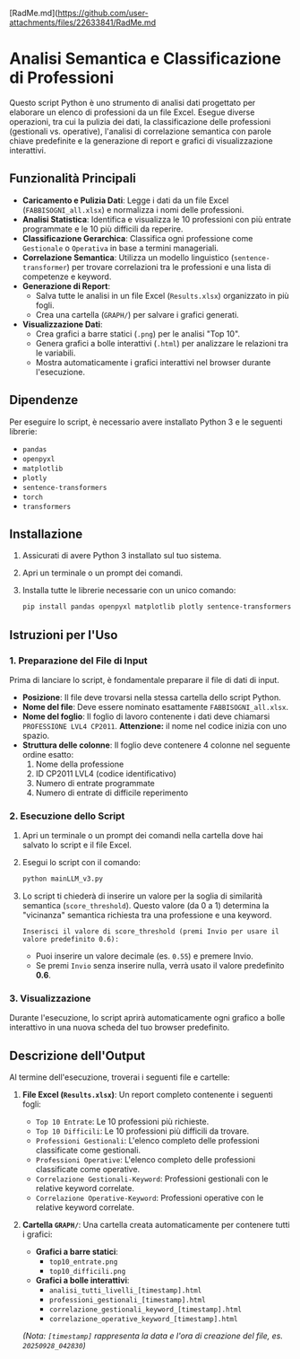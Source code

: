 [RadMe.md](https://github.com/user-attachments/files/22633841/RadMe.md

# Analisi Semantica e Classificazione di Professioni

Questo script Python è uno strumento di analisi dati progettato per elaborare un elenco di professioni da un file Excel. Esegue diverse operazioni, tra cui la pulizia dei dati, la classificazione delle professioni (gestionali vs. operative), l'analisi di correlazione semantica con parole chiave predefinite e la generazione di report e grafici di visualizzazione interattivi.

## Funzionalità Principali

  * **Caricamento e Pulizia Dati**: Legge i dati da un file Excel (`FABBISOGNI_all.xlsx`) e normalizza i nomi delle professioni.
  * **Analisi Statistica**: Identifica e visualizza le 10 professioni con più entrate programmate e le 10 più difficili da reperire.
  * **Classificazione Gerarchica**: Classifica ogni professione come `Gestionale` o `Operativa` in base a termini manageriali.
  * **Correlazione Semantica**: Utilizza un modello linguistico (`sentence-transformer`) per trovare correlazioni tra le professioni e una lista di competenze e keyword.
  * **Generazione di Report**:
      * Salva tutte le analisi in un file Excel (`Results.xlsx`) organizzato in più fogli.
      * Crea una cartella (`GRAPH/`) per salvare i grafici generati.
  * **Visualizzazione Dati**:
      * Crea grafici a barre statici (`.png`) per le analisi "Top 10".
      * Genera grafici a bolle interattivi (`.html`) per analizzare le relazioni tra le variabili.
      * Mostra automaticamente i grafici interattivi nel browser durante l'esecuzione.

## Dipendenze

Per eseguire lo script, è necessario avere installato Python 3 e le seguenti librerie:

  * `pandas`
  * `openpyxl`
  * `matplotlib`
  * `plotly`
  * `sentence-transformers`
  * `torch`
  * `transformers`

## Installazione

1.  Assicurati di avere Python 3 installato sul tuo sistema.

2.  Apri un terminale o un prompt dei comandi.

3.  Installa tutte le librerie necessarie con un unico comando:

    ```bash
    pip install pandas openpyxl matplotlib plotly sentence-transformers torch transformers
    ```

## Istruzioni per l'Uso

### 1\. Preparazione del File di Input

Prima di lanciare lo script, è fondamentale preparare il file di dati di input.

  * **Posizione**: Il file deve trovarsi nella stessa cartella dello script Python.
  * **Nome del file**: Deve essere nominato esattamente `FABBISOGNI_all.xlsx`.
  * **Nome del foglio**: Il foglio di lavoro contenente i dati deve chiamarsi `  PROFESSIONE LVL4 CP2011 `. **Attenzione:** il nome nel codice inizia con uno spazio.
  * **Struttura delle colonne**: Il foglio deve contenere 4 colonne nel seguente ordine esatto:
    1.  Nome della professione
    2.  ID CP2011 LVL4 (codice identificativo)
    3.  Numero di entrate programmate
    4.  Numero di entrate di difficile reperimento

### 2\. Esecuzione dello Script

1.  Apri un terminale o un prompt dei comandi nella cartella dove hai salvato lo script e il file Excel.

2.  Esegui lo script con il comando:

    ```bash
    python mainLLM_v3.py
    ```

3.  Lo script ti chiederà di inserire un valore per la soglia di similarità semantica (`score_threshold`). Questo valore (da 0 a 1) determina la "vicinanza" semantica richiesta tra una professione e una keyword.

    ```
    Inserisci il valore di score_threshold (premi Invio per usare il valore predefinito 0.6):
    ```

      * Puoi inserire un valore decimale (es. `0.55`) e premere Invio.
      * Se premi `Invio` senza inserire nulla, verrà usato il valore predefinito **0.6**.

### 3\. Visualizzazione

Durante l'esecuzione, lo script aprirà automaticamente ogni grafico a bolle interattivo in una nuova scheda del tuo browser predefinito.

## Descrizione dell'Output

Al termine dell'esecuzione, troverai i seguenti file e cartelle:

1.  **File Excel (`Results.xlsx`)**: Un report completo contenente i seguenti fogli:

      * `Top 10 Entrate`: Le 10 professioni più richieste.
      * `Top 10 Difficili`: Le 10 professioni più difficili da trovare.
      * `Professioni Gestionali`: L'elenco completo delle professioni classificate come gestionali.
      * `Professioni Operative`: L'elenco completo delle professioni classificate come operative.
      * `Correlazione Gestionali-Keyword`: Professioni gestionali con le relative keyword correlate.
      * `Correlazione Operative-Keyword`: Professioni operative con le relative keyword correlate.

2.  **Cartella `GRAPH/`**: Una cartella creata automaticamente per contenere tutti i grafici:

      * **Grafici a barre statici**:
          * `top10_entrate.png`
          * `top10_difficili.png`
      * **Grafici a bolle interattivi**:
          * `analisi_tutti_livelli_[timestamp].html`
          * `professioni_gestionali_[timestamp].html`
          * `correlazione_gestionali_keyword_[timestamp].html`
          * `correlazione_operative_keyword_[timestamp].html`

    *(Nota: `[timestamp]` rappresenta la data e l'ora di creazione del file, es. `20250928_042830`)*
